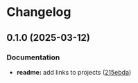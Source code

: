 # Changelog

## 0.1.0 (2025-03-12)


### Documentation

* **readme:** add links to projects ([215ebda](https://github.com/b1rger/django-colorhash/commit/215ebda8f23a276bb4a98d16080046eb69f77fc4))
